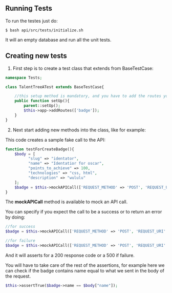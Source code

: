 ## Running Tests

To run the testes just do:
```
$ bash api/src/tests/initialize.sh 
```
It will an empty database and run all the unit tests.

## Creating new tests

1. First step is to create a test class that extends from BaseTestCase:
```php
namespace Tests;

class TalentTreeATest extends BaseTestCase{

    //this setup method is mandatory, and you have to add the routes you can to test for
    public function setUp(){
        parent::setUp();
        $this->app->addRoutes(['badge']);
    }
}
```
2. Next start adding new methods into the class, like for example:

This code creates a sample fake call to the API:
```php
function testForCreateBadge(){
    $body = [
          "slug" => "identator",
          "name" => "Identatior for oscar",
          "points_to_achieve" => 100,
          "technologies" => "css, html",
          "description" => "wululu"
    ];
    $badge = $this->mockAPICall(['REQUEST_METHOD' => 'POST', 'REQUEST_URI' => '/badge/'], $body)->expectSuccess();
}
```

The **mockAPICall** method is available to mock an API call.

You can specify if you expect the call to be a success or to return an error by doing:

```php
//for success
$badge = $this->mockAPICall(['REQUEST_METHOD' => 'POST', 'REQUEST_URI' => '/badge/'], $body)->expectSuccess();

//for failure
$badge = $this->mockAPICall(['REQUEST_METHOD' => 'POST', 'REQUEST_URI' => '/badge/'], $body)->expectFailure();
```

And it will asserts for a 200 response code or a 500 if failure.

You will have to take care of the rest of the assertions, for example here we can check if the badge contains 
name equal to what we sent in the body of the request.
```php
$this->assertTrue($badge->name == $body["name"]); 
```